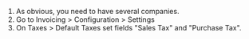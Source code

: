 1.  As obvious, you need to have several companies.
2.  Go to Invoicing \> Configuration \> Settings
3.  On Taxes \> Default Taxes set fields "Sales Tax" and "Purchase Tax".
